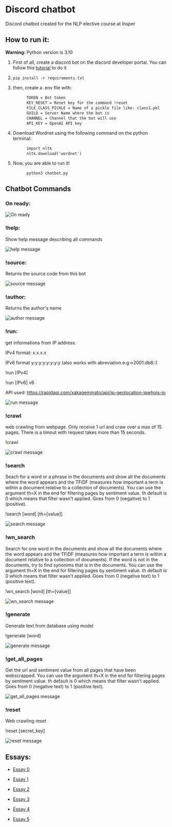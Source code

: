 # Discord chatbot

Discord chatbot created for the NLP elective course at Insper

## How to run it:

**Warning:** Python version is 3.10

1. First of all, create a discord bot on the discord developer portal. You can follow this [tutorial](https://github.com/tiagoft/NLP/blob/main/deploy_de_bot_no_discord.md) to do it

2. <code>pip install -r requirements.txt</code>

3. then, create a .env file with:

    <pre>
        <code>TOKEN = Bot token</code>
        <code>KEY_RESET = Reset key for the command !reset</code>
        <code>FILE_CLASS_PICKLE = Name of a pickle file like: class1.pkl</code>
        <code>GUILD = Server Name where the bot is</code>
        <code>CHANNEL = Channel that the bot will use</code>
        <code>API_KEY = OpenAI API key</code>
</pre>

4. Download Wordnet using the following command on the python terminal:

    <pre>
        <code>import nltk</code>
        <code>nltk.download('wordnet')</code>
</pre>

5. Now, you are able to run it!

    <pre>
        <code>python3 chatbot.py</code>
</pre>

## Chatbot Commands

### On ready:

![On ready](images/onready.png)

### !help:

Show help message describing all commands

![help message](images/help.png)

### !source:

Returns the source code from this bot

![source message](images/source.png)

### !author:

Returns the author's name

![author message](images/author.png)

### !run:

get informations from IP address.

IPv4 format: x.x.x.x

IPv6 format y:y:y:y:y:y:y:y (also works with abreviation.e.g->2001:db8::)

!run [IPv4]

!run [IPv6] v6

API used: https://rapidapi.com/xakageminato/api/ip-geolocation-ipwhois-io

![run message](images/run.png)

### !crawl

web crawling from webpage. Only receive 1 url and craw over a max of 15 pages. There is a timout with request takes more than 15 seconds.

!crawl <url>

![crawl message](images/crawl.png)

### !search

Seach for a word or a phrase in the documents and show all the documents where the word appears and the TFiDF (measures how important a term is within a document relative to a collection of documents). You can use the argument th=X in the end for filtering pages by sentiment value. th default is 0 which means that filter wasn't applied. Goes from 0 (negative) to 1 (positive).

!search [word] [th=[value]]

![search message](images/search.png)

### !wn_search

Search for one word in the documents and show all the documents where the word appears and the TFiDF (measures how important a term is within a document relative to a collection of documents). If the word is not in the documents, try to find synonims that is in the documents. You can use the argument th=X in the end for filtering pages by sentiment value. th default is 0 which means that filter wasn't applied. Goes from 0 (negative text) to 1 (positive text).

!wn_search [word] [th=[value]]

![wn_search message](images/wn_search.png)

### !generate

Generate text from database using model

!generate [word]

![generate message](images/generate.png)

### !get_all_pages

Get the url and sentiment value from all pages that have been webscrapped. You can use the argument th=X in the end for filtering pages by sentiment value. th default is 0 which means that filter wasn't applied. Goes from 0 (negative text) to 1 (positive text).

![get_all_pages message](images/get_all_pages.png)

### !reset

Web crawling reset

!reset [secret_key]

![reset message](images/reset.png)

## Essays:

- [Essay 0](essays/essay_0.md)

- [Essay 1](essays/essay_1.md)

- [Essay 2](essays/essay_2.md)

- [Essay 3](essays/essay_3.md)

- [Essay 4](essays/essay_4.md)

- [Essay 5](essays/essay_5.md)
